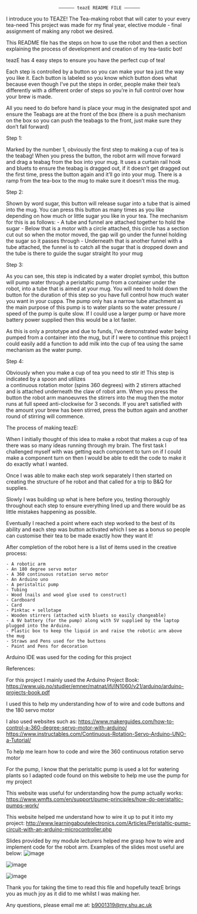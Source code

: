 		
						—————— teazE README FILE ——————


I introduce you to TEAZE! The Tea-making robot that will cater to your every tea-need 
This project was made for my final year, elective module - final assignment of making 
any robot we desired.

This README file has the steps on how to use the robot and then a section explaining 
the process of development and creation of my tea-tastic bot!

teazE has 4 easy steps to ensure you have the perfect cup of tea!

Each step is controlled by a button so you can make your tea just the way you like it. 
Each button is labeled so you know which button does what because even though I’ve put
the steps in order, people make their tea’s differently with a different order of steps so you’re
in full control over how your brew is made.

All you need to do before hand is place your mug in the designated spot and ensure the
Teabags are at the front of the box (there is a push mechanism on the box so you can push 
the teabags to the front, just make sure they don’t fall forward)

Step 1: 

Marked by the number 1, obviously the first step to making a cup of tea is the teabag!
When you press the button, the robot arm will move forward and drag a teabag from the box
into your mug.
It uses a curtain rail hook and bluets to ensure the teabag is dragged out, if it doesn’t get
dragged out the first time, press the button again and it’ll go into your mug.
There is a ramp from the tea-box to the mug to make sure it doesn’t miss the mug.

Step 2:

Shown by word sugar, this button will release sugar into a tube that is aimed into the mug.
You can press this button as many times as you like depending on how much or little sugar 
you like in your tea.
The mechanism for this is as follows:
	- A tube and funnel are attached together to hold the sugar
	- Below that is a motor with a circle attached, this circle has a section cut out so when the
	  motor moved, the gap will go under the funnel holding the sugar so it passes through
	- Underneath that is another funnel with a tube attached, the funnel is to catch all the sugar
	  that is dropped down and the tube is there to guide the sugar straight Ito your mug

Step 3:

As you can see, this step is indicated by a water droplet symbol, this button will pump water
through a peristaltic pump from a container under the robot, into a tube that is aimed at your mug.
You will need to hold down the button for the duration of this step so you have full control how much 
water you want in your cuppa.
The pump only has a narrow tube attachment as the main purpose of this pump is to water plants
so the water pressure / speed of the pump is quite slow. If I could use a larger pump or have more
battery power supplied then this would be a lot faster.

As this is only a prototype and due to funds, I’ve demonstrated water being pumped from a container
into the mug, but if I were to continue this project I could easily add a function to add milk into the 
cup of tea using the same mechanism as the water pump.

Step 4:

Obviously when you make a cup of tea you need to stir it! This step is indicated by a spoon and utilizes  
a continuous rotation motor (spins 360 degrees) with 2 stirrers attached and is attached underneath 
the claw of robot arm.
When you press the button the robot arm manoeuvres the stirrers into the mug then the motor runs 
at full speed anti-clockwise for 3 seconds.
If you are’t satisfied with the amount your brew has been stirred, press the button again and another 
round of stirring will commence. 


The process of making teazE:

When I initially thought of this idea to make a robot that makes a cup of tea there was so many ideas
running through my brain. The first task I challenged myself with was getting each component to turn on
if I could make a component turn on then I would be able to edit the code to make it do exactly what I wanted.

Once I was able to make each step work separately I then started on creating the structure of he robot and that
called for a trip to B&Q for supplies. 

Slowly I was building up what is here before you, testing thoroughly throughout each step to ensure 
everything lined up and there would be as little mistakes happening as possible.

Eventually I reached a point where each step worked to the best of its ability and each step was button
activated which I see as a bonus so people can customise their tea to be made exactly how they want it!

After completion of the robot here is a list of items used in the creative process:

	- A robotic arm
	- An 180 degree servo motor
	- A 360 continuous rotation servo motor
	- An Arduino uno 
	- A peristaltic pump
	- Tubing
	- Wood (nails and wood glue used to construct)
	- Cardboard
	- Card
	- Pinktac + sellotape
	- Wooden stirrers (attached with bluets so easily changeable)
	- A 9V battery (for the pump) along with 5V supplied by the laptop plugged into the Arduino.
	- Plastic box to keep the liquid in and raise the robotic arm above the mug
	- Straws and Pens used for the buttons
	- Paint and Pens for decoration

Arduino IDE was used for the coding for this project

References:

For this project I mainly used the Arduino Project Book:
https://www.uio.no/studier/emner/matnat/ifi/IN1060/v21/arduino/arduino-projects-book.pdf

I used this to help my understanding how of to wire and code buttons and the 180 servo motor

I also used websites such as:
https://www.makerguides.com/how-to-control-a-360-degree-servo-motor-with-arduino/
https://www.instructables.com/Continuous-Rotation-Servo-Arduino-UNO-a-Tutorial/

To help me learn how to code and wire the 360 continuous rotation servo motor

For the pump, I know that the peristaltic pump is used a lot for watering plants so I adapted code
found on this website to help me use the pump for my project

This website was useful for understanding how the pump actually works:
https://www.wmfts.com/en/support/pump-principles/how-do-peristaltic-pumps-work/

This website helped me understand how to wire it up to put it into my project:
http://www.learningaboutelectronics.com/Articles/Peristaltic-pump-circuit-with-an-arduino-microcontroller.php

Slides provided by my module lecturers helped me grasp how to wire and implement code for the robot arm.
Examples of the slides most useful are below:
![image](https://user-images.githubusercontent.com/116017905/236451731-fbd4207c-5ea2-44bc-958e-c90a41848206.png)

![image](https://user-images.githubusercontent.com/116017905/236451760-5f2aa6b1-fe7e-4bc5-8db5-e968274cc25b.png)

![image](https://user-images.githubusercontent.com/116017905/236451861-1ac2805e-3b9d-4897-8d32-334b439c86ea.png)

Thank you for taking the time to read this file and hopefully teazE brings you as much joy as it did to me 
whilst I was making her.

Any questions, please email me at: b9001319@my.shu.ac.uk




